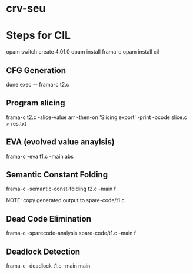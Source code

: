 # crv-seu

# Steps for CIL

opam switch create 4.01.0
opam install frama-c
opam install cil

## CFG Generation

dune exec -- frama-c t2.c

## Program slicing

frama-c t2.c -slice-value arr -then-on 'Slicing export' -print -ocode slice.c > res.txt

## EVA (evolved value anaylsis)

frama-c -eva t1.c -main abs

## Semantic Constant Folding

frama-c -semantic-const-folding t2.c -main f

NOTE: copy generated output to spare-code/t1.c

## Dead Code Elimination

frama-c -sparecode-analysis spare-code/t1.c -main f

## Deadlock Detection

frama-c -deadlock t1.c -main main

